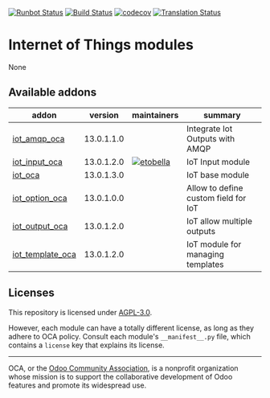 [![Runbot Status](https://runbot.odoo-community.org/runbot/badge/flat/269/13.0.svg)](https://runbot.odoo-community.org/runbot/repo/github-com-oca-iot-269)
[![Build Status](https://travis-ci.com/OCA/iot.svg?branch=13.0)](https://travis-ci.com/OCA/iot)
[![codecov](https://codecov.io/gh/OCA/iot/branch/13.0/graph/badge.svg)](https://codecov.io/gh/OCA/iot)
[![Translation Status](https://translation.odoo-community.org/widgets/iot-13-0/-/svg-badge.svg)](https://translation.odoo-community.org/engage/iot-13-0/?utm_source=widget)

<!-- /!\ do not modify above this line -->

# Internet of Things modules

None

<!-- /!\ do not modify below this line -->

<!-- prettier-ignore-start -->

[//]: # (addons)

Available addons
----------------
addon | version | maintainers | summary
--- | --- | --- | ---
[iot_amqp_oca](iot_amqp_oca/) | 13.0.1.1.0 |  | Integrate Iot Outputs with AMQP
[iot_input_oca](iot_input_oca/) | 13.0.1.2.0 | [![etobella](https://github.com/etobella.png?size=30px)](https://github.com/etobella) | IoT Input module
[iot_oca](iot_oca/) | 13.0.1.3.0 |  | IoT base module
[iot_option_oca](iot_option_oca/) | 13.0.1.0.0 |  | Allow to define custom field for IoT
[iot_output_oca](iot_output_oca/) | 13.0.1.2.0 |  | IoT allow multiple outputs
[iot_template_oca](iot_template_oca/) | 13.0.1.2.0 |  | IoT module for managing templates

[//]: # (end addons)

<!-- prettier-ignore-end -->

## Licenses

This repository is licensed under [AGPL-3.0](LICENSE).

However, each module can have a totally different license, as long as they adhere to OCA
policy. Consult each module's `__manifest__.py` file, which contains a `license` key
that explains its license.

----

OCA, or the [Odoo Community Association](http://odoo-community.org/), is a nonprofit
organization whose mission is to support the collaborative development of Odoo features
and promote its widespread use.
